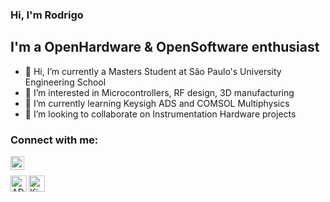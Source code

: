 ### Hi, I'm Rodrigo 

## I'm a OpenHardware & OpenSoftware enthusiast

- 👋 Hi, I’m currently a Masters Student at São Paulo's University Engineering School
- 👀 I’m interested in Microcontrollers, RF design, 3D manufacturing
- 🌱 I’m currently learning Keysigh ADS and COMSOL Multiphysics
- 💞️ I’m looking to collaborate on Instrumentation Hardware projects


### Connect with me:

[<img align="left" alt="codeSTACKr | LinkedIn" width="22px" src="https://cdn.jsdelivr.net/npm/simple-icons@v3/icons/linkedin.svg" />][linkedin]

<br />

[<img align="left" alt="ADS" width="26px" src="https://rahsoft.s3.amazonaws.com/wp-content/uploads/2017/10/25045103/Keysight-Advanced-Design-System-ADS-Basics-and-Applications-RAHRF209-L-min1.jpg" />][keysighADS]
[<img align="left" alt="KiCAD" width="26px" src="https://www.kicad.org/img/kicad_logo_small.png" />][KiCAD]


<br />
<br />

[linkedin]: linkedin.com/in/rodrigo-anjos-359a2b140
[keysighADS]: https://www.keysight.com/zz/en/products/software/pathwave-design-software/pathwave-advanced-design-system.html
[KiCAD]: https://www.kicad.org/
